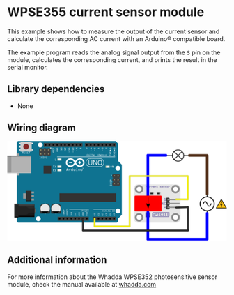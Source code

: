 # WPSE355 current sensor module
This example shows how to measure the output of the current sensor and calculate the corresponding AC current with an Arduino® compatible board.

The example program reads the analog signal output from the ```S``` pin on the module, calculates the corresponding current, and prints the result in the serial monitor.

## Library dependencies
* None

## Wiring diagram
![](./wiring_diagram_bb.png)

## Additional information
  For more information about the Whadda WPSE352 photosensitive sensor module, check the manual available at [whadda.com](https://whadda.com)
